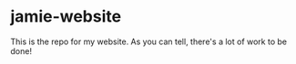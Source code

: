 # jamie-website
This is the repo for my website.
As you can tell, there's a lot of work to be done!
